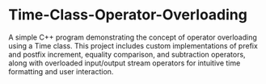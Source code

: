 # Time-Class-Operator-Overloading
A simple C++ program demonstrating the concept of operator overloading using a Time class. This project includes custom implementations of prefix and postfix increment, equality comparison, and subtraction operators, along with overloaded input/output stream operators for intuitive time formatting and user interaction.
